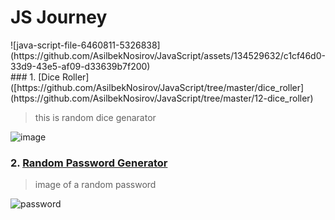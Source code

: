 # JS Journey
<div align=”center”>
  ![java-script-file-6460811-5326838](https://github.com/AsilbekNosirov/JavaScript/assets/134529632/c1cf46d0-33d9-43e5-af09-d33639b7f200)
</div>
### 1. [Dice Roller]([https://github.com/AsilbekNosirov/JavaScript/tree/master/dice_roller](https://github.com/AsilbekNosirov/JavaScript/tree/master/12-dice_roller)

> this is random dice genarator

![image](https://github.com/AsilbekNosirov/JavaScript/assets/134529632/4a058cd2-8fa8-4c11-8067-12bccdbcf71f)

### 2. [Random Password Generator](https://github.com/AsilbekNosirov/JavaScript/tree/master/13-random-password)

> image of a random password

![password](https://github.com/AsilbekNosirov/JavaScript/assets/134529632/fad05d0e-4a50-42e9-a1a7-5cc1847f2024)
